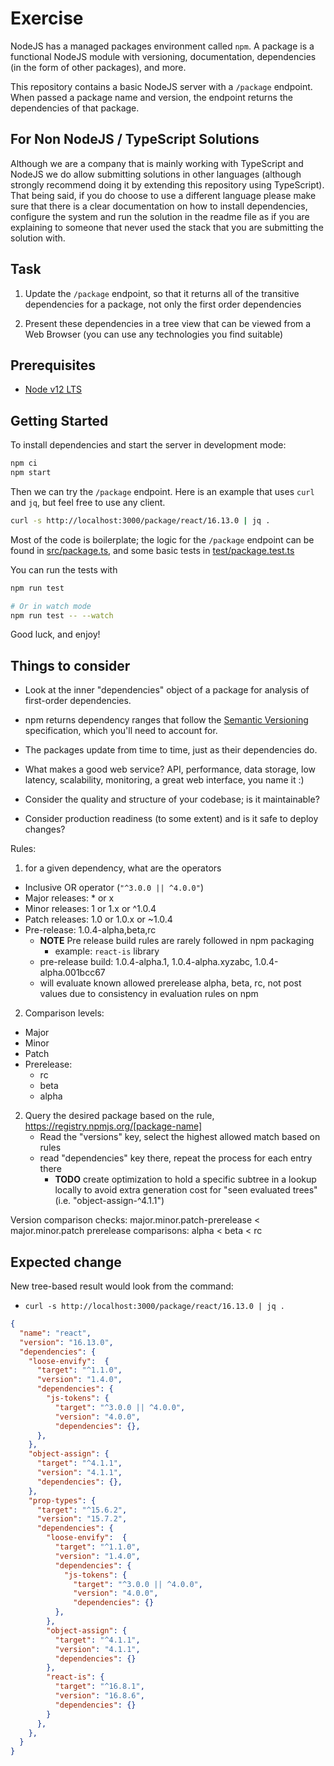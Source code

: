 # Exercise

NodeJS has a managed packages environment called `npm`. A package is a
functional NodeJS module with versioning, documentation, dependencies (in the
form of other packages), and more.

This repository contains a basic NodeJS server with a `/package` endpoint. When
passed a package name and version, the endpoint returns the dependencies of that
package.

## For Non NodeJS / TypeScript Solutions

Although we are a company that is mainly working with TypeScript and NodeJS we do allow submitting solutions in other languages (although strongly recommend doing it by extending this repository using TypeScript). That being said, if you do choose to use a different language please make sure that there is a clear documentation on how to install dependencies, configure the system and run the solution in the readme file as if you are explaining to someone that never used the stack that you are submitting the solution with.

## Task

1. Update the `/package` endpoint, so that it returns all of the transitive
   dependencies for a package, not only the first order dependencies

2. Present these dependencies in a tree view that can be viewed from a Web Browser (you can use any technologies you find suitable)

## Prerequisites

* [Node v12 LTS](https://nodejs.org/download/release/latest-v12.x/)

## Getting Started

To install dependencies and start the server in development mode:

```sh
npm ci
npm start
```

Then we can try the `/package` endpoint. Here is an example that uses `curl` and
`jq`, but feel free to use any client.

```sh
curl -s http://localhost:3000/package/react/16.13.0 | jq .
```

Most of the code is boilerplate; the logic for the `/package` endpoint can be
found in [src/package.ts](src/package.ts), and some basic tests in
[test/package.test.ts](test/package.test.ts)

You can run the tests with

```sh
npm run test

# Or in watch mode
npm run test -- --watch
```

Good luck, and enjoy!

## Things to consider

- Look at the inner "dependencies" object of a package for analysis of
  first-order dependencies.

- npm returns dependency ranges that follow the
  [Semantic Versioning](https://semver.org/) specification, which you'll need to
  account for.

- The packages update from time to time, just as their dependencies do.

- What makes a good web service? API, performance, data storage, low latency,
  scalability, monitoring, a great web interface, you name it :)

- Consider the quality and structure of your codebase; is it maintainable?

- Consider production readiness (to some extent) and is it safe to deploy changes?


Rules:

1. for a given dependency, what are the operators
  - Inclusive OR operator (`"^3.0.0 || ^4.0.0"`)
  - Major releases: * or x
  - Minor releases: 1 or 1.x or ^1.0.4
  - Patch releases: 1.0 or 1.0.x or ~1.0.4
  - Pre-release: 1.0.4-alpha,beta,rc
    - **NOTE** Pre release build rules are rarely followed in npm packaging
      - example: `react-is` library
    - pre-release build: 1.0.4-alpha.1, 1.0.4-alpha.xyzabc, 1.0.4-alpha.001bcc67
    - will evaluate known allowed prerelease alpha, beta, rc, not post values due to consistency in evaluation rules on npm

2. Comparison levels:
  - Major
  - Minor
  - Patch
  - Prerelease:
    - rc
    - beta
    - alpha


2. Query the desired package based on the rule, https://registry.npmjs.org/[package-name]
    - Read the "versions" key, select the highest allowed match based on rules
    - read "dependencies" key there, repeat the process for each entry there
      - **TODO** create optimization to hold a specific subtree in a lookup locally to avoid extra generation cost for "seen evaluated trees" (i.e. "object-assign-^4.1.1")

Version comparison checks:
  major.minor.patch-prerelease < major.minor.patch
prerelease comparisons:
  alpha < beta < rc

## Expected change
New tree-based result would look from the command:

- `curl -s http://localhost:3000/package/react/16.13.0 | jq .`

```json
{
  "name": "react",
  "version": "16.13.0",
  "dependencies": {
    "loose-envify":  {
      "target": "^1.1.0",
      "version": "1.4.0",
      "dependencies": {
        "js-tokens": {
          "target": "^3.0.0 || ^4.0.0",
          "version": "4.0.0",
          "dependencies": {},
      },
    },
    "object-assign": {
      "target": "^4.1.1",
      "version": "4.1.1",
      "dependencies": {},
    },
    "prop-types": {
      "target": "^15.6.2",
      "version": "15.7.2",
      "dependencies": {
        "loose-envify":  {
          "target": "^1.1.0",
          "version": "1.4.0",
          "dependencies": {
            "js-tokens": {
              "target": "^3.0.0 || ^4.0.0",
              "version": "4.0.0",
              "dependencies": {}
          },
        },
        "object-assign": {
          "target": "^4.1.1",
          "version": "4.1.1",
          "dependencies": {}
        },
        "react-is": {
          "target": "^16.8.1",
          "version": "16.8.6",
          "dependencies": {}
        }
      },
    },
  }
}
```